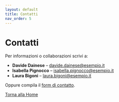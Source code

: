 ```yaml
---
layout: default
title: Contatti
nav_order: 5
---
```


# Contatti

Per informazioni o collaborazioni scrivi a:

- **Davide Dainese** – davide.dainese@esempio.it
- **Isabella Pignocco** – isabella.pignocco@esempio.it
- **Laura Bigoni** – laura.bigoni@esempio.it

Oppure compila il [form di contatto](mailto:tuamail@esempio.com).

[Torna alla Home](index.md)
